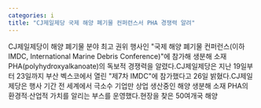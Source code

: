 ```yaml
---
categories: i
title: "CJ제일제당 국제 해양 폐기물 컨퍼런스서 PHA 경쟁력 알려"
---
```

CJ제일제당이 해양 폐기물 분야 최고 권위 행사인 "국제 해양 폐기물 컨퍼런스(이하 IMDC, International Marine Debris Conference)"에 참가해 생분해 소재 PHA(polyhydroxyalkanoate)의 독보적 경쟁력을 알렸다.CJ제일제당은 지난 19일부터 23일까지 부산 벡스코에서 열린 "제7차 IMDC"에 참가했다고 26일 밝혔다.CJ제일제당은 행사 기간 전 세계에서 극소수 기업만 상업 생산중인 해양 생분해 소재 PHA의 환경적∙산업적 가치를 알리는 부스를 운영했다.현장을 찾은 50여개국 해양